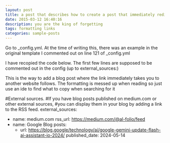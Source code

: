 ```yaml
---
layout: post
title: a post that describes how to create a post that immediately redirects to a different link
date: 2015-03-12 16:40:16
description: you are the king of forgetting
tags: formatting links
categories: sample-posts
---
```

Go to _config.yml. At the time of writing this, there was an example in the original template I commented out on line 121 of _config.yml

I have recopied the code below. The first few lines are supposed to be commented out in the config (up to external_sources:)

This is the way to add a blog post where the link immediately takes you to another website follows. The formatting is messed up when reading so just use an ide to find what to copy when searching for it

#External sources.
#If you have blog posts published on medium.com or other external sources,
#you can display them in your blog by adding a link to the RSS feed.
external_sources:
   - name: medium.com
     rss_url: https://medium.com/@al-folio/feed
   - name: Google Blog
     posts:
       - url: https://blog.google/technology/ai/google-gemini-update-flash-ai-assistant-io-2024/
         published_date: 2024-05-14

